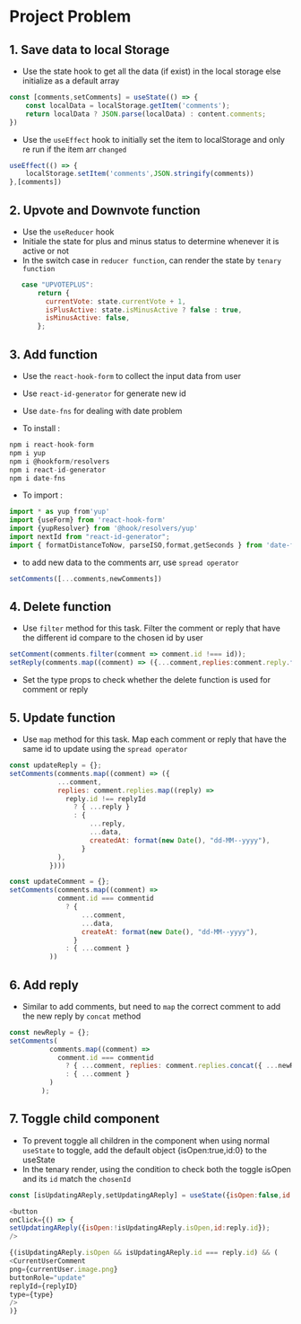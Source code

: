 # Project Problem

## 1. Save data to local Storage
- Use the state hook to get all the data (if exist) in the local storage else initialize as a default array
  
```js
const [comments,setComments] = useState(() => {
    const localData = localStorage.getItem('comments');
    return localData ? JSON.parse(localData) : content.comments;
})
```
- Use the `useEffect` hook to initially set the item to localStorage and only re run if the item arr `changed`

```js
useEffect(() => {
    localStorage.setItem('comments',JSON.stringify(comments))
},[comments])
```

## 2. Upvote and Downvote function
- Use the `useReducer` hook
- Initiale the state for plus and minus status to determine whenever it is active or not 
- In the switch case in `reducer function`, can render the state by `tenary function`

 ```js
    case "UPVOTEPLUS":
        return {
          currentVote: state.currentVote + 1,
          isPlusActive: state.isMinusActive ? false : true,
          isMinusActive: false,
        };
 ```    

 ## 3. Add function
 - Use the `react-hook-form` to collect the input data from user
- Use `react-id-generator` for generate new id
- Use `date-fns` for dealing with date problem 

- To install :
```js
npm i react-hook-form
npm i yup
npm i @hookform/resolvers
npm i react-id-generator
npm i date-fns
```

- To import :

```js
import * as yup from'yup'
import {useForm} from 'react-hook-form'
import {yupResolver} from '@hook/resolvers/yup'
import nextId from "react-id-generator";
import { formatDistanceToNow, parseISO,format,getSeconds } from 'date-fns'
``` 

- to add new data to the comments arr, use `spread operator`

```js
setComments([...comments,newComments])
```

## 4. Delete function 
- Use `filter` method for this task. Filter the comment or reply that have the different id compare to the chosen id by user 
```js
setComment(comments.filter(comment => comment.id !=== id));
setReply(comments.map((comment) => ({...comment,replies:comment.reply.filter((reply) => reply.id !== replyId),)}));
``` 
- Set the type props to check whether the delete function is used for comment or reply

## 5. Update function
- Use `map` method for this task. Map each comment or reply that have the same id to update using the `spread operator`

```js
const updateReply = {};
setComments(comments.map((comment) => ({
            ...comment,
            replies: comment.replies.map((reply) =>
              reply.id !== replyId
                ? { ...reply }
                : {
                    ...reply,
                    ...data,
                    createdAt: format(new Date(), "dd-MM--yyyy"),
                  }
            ),
          })))
```

```js
const updateComment = {};
setComments(comments.map((comment) =>
            comment.id === commentid
              ? {
                  ...comment,
                  ...data,
                  createAt: format(new Date(), "dd-MM--yyyy"),
                }
              : { ...comment }
          ))
```

## 6. Add reply
- Similar to add comments, but need to `map` the correct comment to add the new reply by `concat` method
  
```js
const newReply = {};
setComments(
          comments.map((comment) =>
            comment.id === commentid
              ? { ...comment, replies: comment.replies.concat({ ...newReply }) }
              : { ...comment }
          )
        );
```

## 7. Toggle child component
- To prevent toggle all children in the component when using normal `useState` to toggle, add the default object {isOpen:true,id:0} to the useState
- In the tenary render, using the condition to check both the toggle isOpen and its `id` match the `chosenId`
  
```js
const [isUpdatingAReply,setUpdatingAReply] = useState({isOpen:false,id:0});

<button
onClick={() => {
setUpdatingAReply({isOpen:!isUpdatingAReply.isOpen,id:reply.id});
/>

{(isUpdatingAReply.isOpen && isUpdatingAReply.id === reply.id) && (
<CurrentUserComment
png={currentUser.image.png}
buttonRole="update"
replyId={replyID}
type={type}
/>
)}
```
